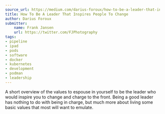 ```yaml
---
source_url: https://medium.com/darius-foroux/how-to-be-a-leader-that-inspires-people-to-change-f9ea6ea06daf
title: How To Be A Leader That Inspires People To Change
author: Darius Foroux
submitter:
    name: Frank Jansen
    url: https://twitter.com/FJPhotography
tags:
- pipeline
- ipad
- pods
- software
- docker
- kubernetes
- development
- podman
- leadership
---
```


A short overview of the values to espouse in yourself to be the leader who would inspire you to change and charge to the front. Being a good leader has nothing to do with being in charge, but much more about living some basic values that most will want to emulate.
